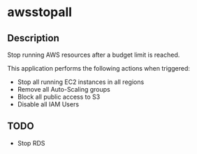 # awsstopall

## Description

Stop running AWS resources  after a budget limit is reached.

This application performs the following actions when triggered:

* Stop all running EC2 instances in all regions
* Remove all Auto-Scaling groups
* Block all public access to S3
* Disable all IAM Users

## TODO

* Stop RDS
